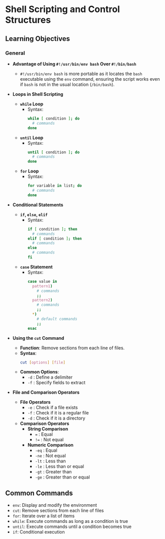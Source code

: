 # Shell Scripting and Control Structures

## Learning Objectives

### General

- **Advantage of Using `#!/usr/bin/env bash` Over `#!/bin/bash`**
  - `#!/usr/bin/env bash` is more portable as it locates the `bash` executable using the `env` command, ensuring the script works even if `bash` is not in the usual location (`/bin/bash`).

- **Loops in Shell Scripting**
  - **`while` Loop**
    - Syntax:
      ```bash
      while [ condition ]; do
        # commands
      done
      ```
  - **`until` Loop**
    - Syntax:
      ```bash
      until [ condition ]; do
        # commands
      done
      ```
  - **`for` Loop**
    - Syntax:
      ```bash
      for variable in list; do
        # commands
      done
      ```

- **Conditional Statements**
  - **`if`, `else`, `elif`**
    - Syntax:
      ```bash
      if [ condition ]; then
        # commands
      elif [ condition ]; then
        # commands
      else
        # commands
      fi
      ```
  - **`case` Statement**
    - Syntax:
      ```bash
      case value in
        pattern1)
          # commands
          ;;
        pattern2)
          # commands
          ;;
        *)
          # default commands
          ;;
      esac
      ```

- **Using the `cut` Command**
  - **Function**: Remove sections from each line of files.
  - **Syntax**: 
    ```bash
    cut [options] [file]
    ```
  - **Common Options**:
    - `-d` : Define a delimiter
    - `-f` : Specify fields to extract

- **File and Comparison Operators**
  - **File Operators**
    - `-e` : Check if a file exists
    - `-f` : Check if it is a regular file
    - `-d` : Check if it is a directory
  - **Comparison Operators**
    - **String Comparison**
      - `=` : Equal
      - `!=` : Not equal
    - **Numeric Comparison**
      - `-eq` : Equal
      - `-ne` : Not equal
      - `-lt` : Less than
      - `-le` : Less than or equal
      - `-gt` : Greater than
      - `-ge` : Greater than or equal

## Common Commands

- `env`: Display and modify the environment
- `cut`: Remove sections from each line of files
- `for`: Iterate over a list of items
- `while`: Execute commands as long as a condition is true
- `until`: Execute commands until a condition becomes true
- `if`: Conditional execution
